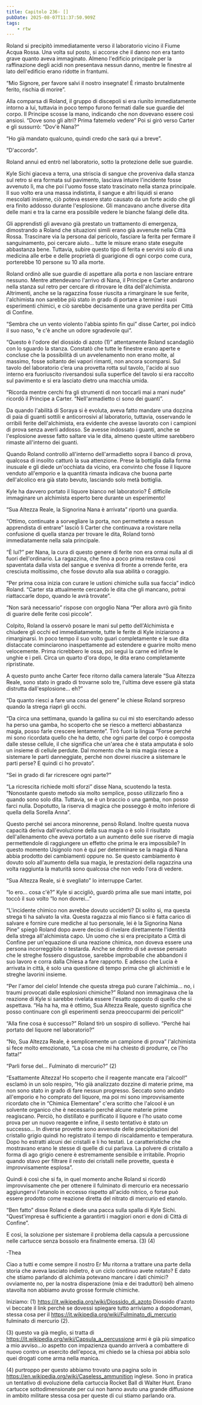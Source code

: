 ```yaml
---
title: Capitolo 236- []
pubDate: 2025-08-07T11:37:50.909Z
tags:
    - rtw
---
```



Roland si precipitò immediatamente verso il laboratorio vicino il Fiume Acqua Rossa. Una volta sul posto, si accorse che il danno non era tanto grave quanto aveva immaginato. Almeno l'edificio principale per la raffinazione degli acidi non presentava nessun danno, mentre le finestre al lato dell'edificio erano ridotte in frantumi.


“Mio Signore, per favore salvi il nostro insegnate! È rimasto brutalmente ferito, rischia di morire”.


Alla comparsa di Roland, il gruppo di discepoli si era riunito immediatamente intorno a lui, tuttavia in poco tempo furono fermati dalle sue guardie del corpo. Il Principe scosse la mano, indicando che non dovevano essere così ansiosi. “Dove sono gli altri? Prima fatemelo vedere” Poi si girò verso Carter e gli sussurrò: “Dov'è Nana?”


“Ho già mandato qualcuno, quindi credo che sarà qui a breve”.


“D'accordo”.


Roland annuì ed entrò nel laboratorio, sotto la protezione delle sue guardie.


Kyle Sichi giaceva a terra, una striscia di sangue che proveniva dalla stanza sul retro si era formata sul pavimento, lasciava intuire l'incidente fosse avvenuto lì, ma che poi l'uomo fosse stato trascinato nella stanza principale. Il suo volto era una massa indistinta, il sangue e altri liquidi si erano mescolati insieme, ciò poteva essere stato causato da un forte acido che gli era finito addosso durante l'esplosione. Gli mancavano anche diverse dita delle mani e tra la carne era possibile vedere le bianche falangi delle dita.


Gli apprendisti gli avevano già prestato un trattamento di emergenza, dimostrando a Roland che situazioni simili erano già avvenute nella Città Rossa. Trascinare via la persona dal pericolo, fasciare la ferita per fermare il sanguinamento, poi cercare aiuto... tutte le misure erano state eseguite abbastanza bene. Tuttavia, subire questo tipo di ferita e servirsi solo di una medicina alle erbe e delle proprietà di guarigione di ogni corpo come cura, porterebbe 10 persone su 10 alla morte.


Roland ordinò alle sue guardie di aspettare alla porta e non lasciare entrare nessuno. Mentre attendevano l'arrivo di Nana, il Principe e Carter andarono nella stanza sul retro per cercare di ritrovare le dita dell'alchimista. Altrimenti, anche se la ragazzina fosse riuscita a rimarginare le sue ferite, l'alchimista non sarebbe più stato in grado di portare a termine i suoi esperimenti chimici, e ciò sarebbe decisamente una grave perdita per Città di Confine.


“Sembra che un vento violento l'abbia spinto fin qui” disse Carter, poi indicò il suo naso, “e c'è anche un odore sgradevole qui”.


“Questo è l'odore del diossido di azoto (1)” attentamente Roland scandagliò con lo sguardo la stanza. Constatò che tutte le finestre erano aperte e concluse che la possibilità di un avvelenamento non erano molte, al massimo, fosse soltanto dei vapori rimanti, non ancora scomparsi. Sul tavolo del laboratorio c’era una provetta rotta sul tavolo, l'acido al suo interno era fuoriuscito riversandosi sulla superfice del tavolo si era raccolto sul pavimento e si era lasciato dietro una macchia umida.


“Ricorda mentre cerchi fra gli strumenti di non toccarli mai a mani nude” ricordò il Principe a Carter. “Nell'armadietto ci sono dei guanti”.


Da quando l'abilità di Soraya si è evoluta, aveva fatto mandare una dozzina di paia di guanti sottili e anticorrosivi al laboratorio, tuttavia, osservando le orribili ferite dell'alchimista, era evidente che avesse lavorato con i campioni di prova senza averli addosso. Se avesse indossato i guanti, anche se l'esplosione avesse fatto saltare via le dita, almeno queste ultime sarebbero rimaste all'interno dei guanti.


Quando Roland controllò all'interno dell'armadietto sopra il banco di prova, qualcosa di insolito catturò la sua attenzione. Prese la bottiglia dalla forma inusuale e gli diede un'occhiata da vicino, era convinto che fosse il liquore venduto all'emporio e la quantità rimasta indicava che buona parte dell'alcolico era già stato bevuto, lasciando solo metà bottiglia.


Kyle ha davvero portato il liquore bianco nel laboratorio? È difficile immaginare un alchimista esperto bere durante un esperimento!


“Sua Altezza Reale, la Signorina Nana è arrivata” riportò una guardia.


“Ottimo, continuate a sorvegliare la porta, non permettete a nessun apprendista di entrare” lasciò lì Carter che continuava a rovistare nella confusione di quella stanza per trovare le dita, Roland tornò immediatamente nella sala principale.


“È lui?” per Nana, la cura di questo genere di ferite non era ormai nulla al di fuori dell'ordinario. La ragazzina, che fino a poco prima restava così spaventata dalla vista del sangue e sveniva di fronte a orrende ferite, era cresciuta moltissimo, che fosse dovuto alla sua abilità o coraggio.


“Per prima cosa inizia con curare le ustioni chimiche sulla sua faccia” indicò Roland. “Carter sta attualmente cercando le dita che gli mancano, potrai riattaccarle dopo, quando le avrà trovate”.


“Non sarà necessario” rispose con orgoglio Nana “Per allora avrò già finito di guarire delle ferite così piccole”.


Colpito, Roland la osservò posare le mani sul petto dell'Alchimista e chiudere gli occhi ed immediatamente, tutte le ferite di Kyle iniziarono a rimarginarsi. In poco tempo il suo volto guarì completamente e le sue dita distaccate cominciarono inaspettamente ad estendere e guarire molto meno velocemente. Prima ricrebbero le ossa, poi seguì la carne ed infine le unghie e i peli. Circa un quarto d'ora dopo, le dita erano completamente ripristinate.


A questo punto anche Carter fece ritorno dalla camera laterale “Sua Altezza Reale, sono stato in grado di trovarne solo tre, l'ultima deve essere già stata distrutta dall'esplosione... eh?”


“Da quanto riesci a fare una cosa del genere” le chiese Roland sorpreso quando la strega riaprì gli occhi.


“Da circa una settimana, quando la gallina su cui mi sto esercitando adesso ha perso una gamba, ho scoperto che se riesco a metterci abbastanza magia, posso farle crescere lentamente”. Tirò fuori la lingua “Forse perché mi sono ricordata quello che ha detto, che ogni parte del corpo è composta dalle stesse cellule, il che significa che un'area che è stata amputata è solo un insieme di cellule perdute. Dal momento che la mia magia riesce a sistemare le parti danneggiate, perché non dovrei riuscire a sistemare le parti perse? E quindi ci ho provato”.


“Sei in grado di far ricrescere ogni parte?”


“La ricrescita richiede molti sforzi” disse Nana, scuotendo la testa. “Nonostante questo metodo sia molto semplice, posso utilizzarlo fino a quando sono solo dita. Tuttavia, se è un braccio o una gamba, non posso farci nulla. Dopotutto, la riserva di magica che posseggo è molto inferiore di quella della Sorella Anna”.


Questo perché sei ancora minorenne, pensò Roland. Inoltre questa nuova capacità deriva dall'evoluzione della sua magia o è solo il risultato dell'allenamento che aveva portato a un aumento delle sue riserve di magia permettendole di raggiungere un effetto che prima le era impossibile? In questo momento Usignolo non è qui per determinare se la magia di Nana abbia prodotto dei cambiamenti oppure no. Se questo cambiamento è dovuto solo all'aumento della sua magia, le prestazioni della ragazzina una volta raggiunta la maturità sono qualcosa che non vedo l'ora di vedere. 


“Sua Altezza Reale, si è svegliato” lo interruppe Carter.


“Io ero… cosa c'è?” Kyle si accigliò, guardò prima alle sue mani intatte, poi toccò il suo volto “Io non dovrei...”


“L'incidente chimico non avrebbe dovuto ucciderti? Di solito sì, ma questa strega ti ha salvato la vita. Questa ragazza al mio fianco si è fatta carico di salvare e fornire cure mediche al tuo personale, lei è la Signorina Nana Pine” spiegò Roland dopo avere deciso di rivelare direttamente l'identità della strega all'alchimista capo. Un uomo che si era precipitato a Città di Confine per un'equazione di una reazione chimica, non doveva essere una persona incorreggibile o testarda. Anche se dentro di sé avesse pensato che le streghe fossero disgustose, sarebbe improbabile che abbandoni il suo lavoro e corra dalla Chiesa a fare rapporto. E adesso che Lucia è arrivata in città, è solo una questione di tempo prima che gli alchimisti e le streghe lavorini insieme.


“Per l'amor del cielo! Intende che questa strega può curare l'alchimia... no, i traumi provocati dalle esplosioni chimiche?” Roland non immaginava che la reazione di Kyle si sarebbe rivelata essere l'esatto opposto di quello che si aspettava. “Ha ha ha, ma è ottimo, Sua Altezza Reale, questo significa che posso continuare con gli esperimenti senza preoccuparmi dei pericoli!”


“Alla fine cosa è successo?” Roland tirò un sospiro di sollievo. “Perché hai portato del liquore nel laboratorio?”


“No, Sua Altezza Reale, è semplicemente un campione di prova” l'alchimista si fece molto emozionato, “La cosa che mi ha chiesto di produrre, ce l'ho fatta!”


“Parli forse del… Fulminato di mercurio?”  (2)


“Esattamente Altezza! Ho scoperto che il reagente mancate era l'alcool!” esclamò in un solo respiro, “Ho già analizzato dozzine di materie prime, ma non sono stato in grado di fare nessun progresso. Seccato sono andato all'emporio e ho comprato del liquore, ma poi mi sono improvvisamente ricordato che in “Chimica Elementare” c'era scritto che l'alcool è un solvente organico che è necessario perché alcune materie prime reagiscano. Perciò, ho distillato e purificato il liquore e l'ho usato come prova per un nuovo reagente e infine, il sesto tentativo è stato un successo... In diverse provette sono avvenute delle precipitazioni del cristallo grigio quindi ho registrato il tempo di riscaldamento e temperatura. Dopo ho estratti alcuni dei cristalli e li ho testati. Le caratteristiche che mostravano erano le stesse di quelle di cui parlava. La polvere di cristallo a forma di ago grigio cenere è estremamente sensibile e irritabile. Proprio quando stavo per filtrare il resto dei cristalli nelle provette, questa è improvvisamente esplosa”.


Quindi è così che si fa, in quel momento anche Roland si ricordò improvvisamente che per ottenere il fulminato di mercurio era necessario aggiungervi l'etanolo in eccesso rispetto all'acido nitrico, o forse può essere prodotto come reazione diretta del nitrato di mercurio ed etanolo.


“Ben fatto” disse Roland e diede una pacca sulla spalla di Kyle Sichi. “Quest'impresa è sufficiente a garantirti i maggiori onori e doni di Città di Confine”.


E così, la soluzione per sistemare il problema della capsula a percussione nelle cartucce senza bossolo era finalmente emersa. (3) (4)




-Thea




Ciao a tutti e come sempre il nostro Er Mu ritorna a trattare una parte della storia che aveva lasciato indietro, è un ciclo continuo avete notato?
E dato che stiamo parlando di alchimia potevano mancare i dati chimici? ovviamente no, per la nostra disperazione (mia e dei traduttori) beh almeno stavolta non abbiamo avuto grosse formule chimiche.


Iniziamo: (1)  https://it.wikipedia.org/wiki/Diossido_di_azoto Diossido d'azoto vi beccate il link perchè se dovessi spiegare tutto arriviamo a dopodomani, stessa cosa per il https://it.wikipedia.org/wiki/Fulminato_di_mercurio fulminato di mercurio (2).


(3) questo va già meglio, si tratta di https://it.wikipedia.org/wiki/Capsula_a_percussione armi è già più simpatico a mio avviso...io aspetto con impazienza quando arriverà a combattere di nuovo contro un esercito dell'epoca, mi chiedo se la chiesa poi abbia solo quei drogati come arma nella manica.


(4) purtroppo per questo abbiamo trovato una pagina solo in https://en.wikipedia.org/wiki/Caseless_ammunition inglese. Sono in pratica un tentativo di evoluzione della cartuccia Rocket Ball di Walter Hunt. Erano cartucce sottodimensionate per cui non hanno avuto una grande diffusione in ambito militare stessa cosa per queste di cui stiamo parlando ora.



